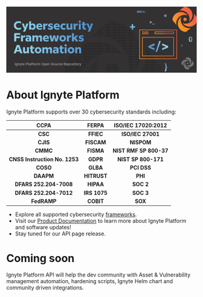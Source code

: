 ![Ignyte Assurance Platform](https://github.com/Ignyte-Assurance-Platform/.github/blob/e57f7bd3b6ed62132328d498391465b7701bc7c4/profile/GitHub%20Ignyte%20Platform.png)

# About Ignyte Platform

Ignyte Platform supports over 30 cybersecurity standards including:

| CCPA  | FERPA | 	ISO/IEC 17020:2012 |
| :---: | :---: | :---: |
| **CSC**  | **FFIEC**  | **ISO/IEC 27001**  |
| **CJIS**  | **FISCAM**  | **NISPOM**  |
| **CMMC**  | **FISMA**  | **NIST RMF SP 800-37**  |
| **CNSS Instruction No. 1253**  | **GDPR**  | **NIST SP 800-171**  |
| **COSO**  | **GLBA**  | **PCI DSS**  |
| **DAAPM**  | **HITRUST**  | **PHI**  |
| **DFARS 252.204-7008**  | **HIPAA**  | **SOC 2**  |
| **DFARS 252.204-7012**  | **IRS 1075**  | **SOC 3**  |
| **FedRAMP**  | **COBIT**  | **SOX**  |

- Explore all supported cybersecurity [frameworks](https://ignyteplatform.com/all-frameworks/).
- Visit our [Product Documentation](https://ignyteplatform.freshdesk.com/support/solutions/) to learn more about Ignyte Platform and software updates!
- Stay tuned for our API page release.

# Coming soon

Ignyte Platform API will help the dev community with Asset & Vulnerability management automation, hardening scripts, Ignyte Helm chart and community driven integrations. 
<!--
updated 6/28/2024
-->

